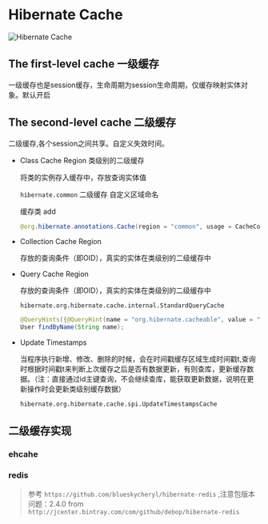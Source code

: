 # Hibernate Cache
![Hibernate Cache](http://ojpf6wdfj.bkt.clouddn.com/hibernate-cache.jpeg)
## The first-level cache 一级缓存
一级缓存也是session缓存，生命周期为session生命周期，仅缓存映射实体对象。默认开启

## The second-level cache 二级缓存

二级缓存,各个session之间共享。自定义失效时间。

- Class Cache Region 类级别的二级缓存

    将类的实例存入缓存中，存放查询实体值

    `hibernate.common` 二级缓存 自定义区域命名

    缓存类 add
    ``` java
    @org.hibernate.annotations.Cache(region = "common", usage = CacheConcurrencyStrategy.READ_WRITE)
    ```
- Collection Cache Region

    存放的查询条件（即OID），真实的实体在类级别的二级缓存中
- Query Cache Region

    存放的查询条件（即OID），真实的实体在类级别的二级缓存中

    `hibernate.org.hibernate.cache.internal.StandardQueryCache`

    ``` java
    @QueryHints({@QueryHint(name = "org.hibernate.cacheable", value = "true")})
    User findByName(String name);
    ```

- Update Timestamps

    当程序执行新增、修改、删除的时候，会在时间戳缓存区域生成时间戳t,查询时根据时间戳t来判断上次缓存之后是否有数据更新，有则查库，更新缓存数据。（注：直接通过id主键查询，不会继续查库，能获取更新数据，说明在更新操作时会更新类级别缓存数据）

    `hibernate.org.hibernate.cache.spi.UpdateTimestampsCache`

## 二级缓存实现

### ehcahe

### redis

> 参考 `https://github.com/blueskycheryl/hibernate-redis` ,注意包版本问题：2.4.0 from `http://jcenter.bintray.com/com/github/debop/hibernate-redis`
